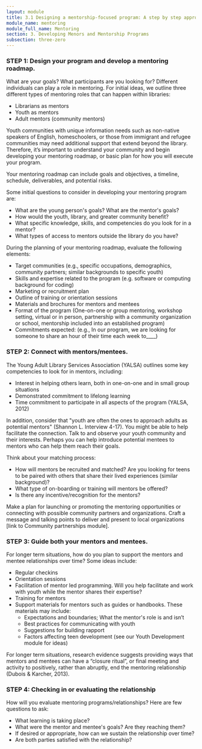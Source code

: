 ```yaml
---
layout: module
title: 3.1 Designing a mentorship-focused program: A step by step approach
module_name: mentoring
module_full_name: Mentoring
section: 3. Developing Menors and Mentorship Programs
subsection: three-zero
---
```


### STEP 1: Design your program and develop a mentoring roadmap. 

What are your goals? What participants are you looking for? Different individuals can play a role in mentoring. For initial ideas, we outline three different types of mentoring roles that can happen within libraries:  

- Librarians as mentors  
- Youth as mentors 
- Adult mentors (community mentors) 

Youth communities with unique information needs such as non-native speakers of English, homeschoolers, or those from immigrant and refugee communities may need additional support that extend beyond the library. Therefore, it’s important to understand your community and begin developing your mentoring roadmap, or basic plan for how you will execute your program.  

Your mentoring roadmap can include goals and objectives, a timeline, schedule, deliverables, and potential risks. 

Some initial questions to consider in developing your mentoring program are: 

- What are the young person's goals? What are the mentor's goals? 
- How would the youth, library, and greater community benefit? 
- What specific knowledge, skills, and competencies do you look for in a mentor? 
- What types of access to mentors outside the library do you have? 

During the planning of your mentoring roadmap, evaluate the following elements: 

- Target communities (e.g., specific occupations, demographics, community partners; similar backgrounds to specific youth) 
- Skills and expertise related to the program (e.g. software or computing background for coding) 
- Marketing or recruitment plan 
- Outline of training or orientation sessions 
- Materials and brochures for mentors and mentees 
- Format of the program (One-on-one or group mentoring, workshop setting, virtual or in person, partnership with a community organization or school, mentorship included into an established program) 
- Commitments expected: (e.g., In our program, we are looking for someone to share an hour of their time each week to____) 

### STEP 2: Connect with mentors/mentees. 

The Young Adult Library Services Association (YALSA) outlines some key competencies to look for in mentors, including: 

- Interest in helping others learn, both in one-on-one and in small group situations 
- Demonstrated commitment to lifelong learning 
- Time commitment to participate in all aspects of the program (YALSA, 2012) 

In addition, consider that "youth are often the ones to approach adults as potential mentors" (Shannon L. Interview 4-17). You might be able to help facilitate the connection. Talk to and observe your youth community and their interests. Perhaps you can help introduce potential mentees to mentors who can help them reach their goals. 

Think about your matching process: 

- How will mentors be recruited and matched? Are you looking for teens to be paired with others that share their lived experiences (similar background)?  
- What type of on-boarding or training will mentors be offered? 
- Is there any incentive/recognition for the mentors? 

Make a plan for launching or promoting the mentoring opportunities or connecting with possible community partners and organizations. Craft a message and talking points to deliver and present to local organizations [link to Community partnerships module]. 

### STEP 3: Guide both your mentors and mentees. 

For longer term situations, how do you plan to support the mentors and mentee relationships over time? Some ideas include: 

- Regular checkins 
- Orientation sessions 
- Facilitation of mentor led programming. Will you help facilitate and work with youth while the mentor shares their expertise? 
- Training for mentors 
- Support materials for mentors such as guides or handbooks. These materials may include: 
  - Expectations and boundaries; What the mentor's role is and isn’t 
  - Best practices for communicating with youth 
  - Suggestions for building rapport 
  - Factors affecting teen development (see our Youth Development module for ideas) 

For longer term situations, research evidence suggests providing ways that mentors and mentees can have a “closure ritual”, or final meeting and activity to positively, rather than abruptly, end the mentoring relationship (Dubois & Karcher, 2013). 

### STEP 4: Checking in or evaluating the relationship 

How will you evaluate mentoring programs/relationships? Here are few questions to ask: 

- What learning is taking place? 
- What were the mentor and mentee's goals? Are they reaching them? 
- If desired or appropriate, how can we sustain the relationship over time? 
- Are both parties satisfied with the relationship?
